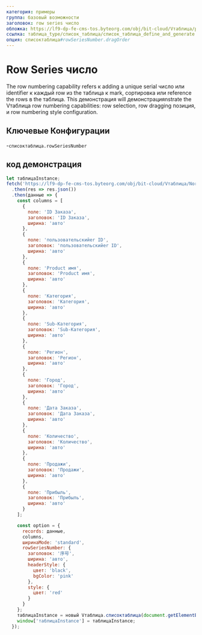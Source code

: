 ```yaml
---
категория: примеры
группа: базовый возможности
заголовок: row series число
обложка: https://lf9-dp-fe-cms-tos.byteorg.com/obj/bit-cloud/Vтаблица/preview/row-series-число.png
ссылка: таблица_type/список_таблица/список_таблица_define_and_generate
опция: списоктаблица#rowSeriesNumber.dragOrder
---
```


# Row Series число

The row numbering capability refers к adding a unique serial число или identifier к каждый row из the таблица к mark, сортировка или reference the rows в the таблица. This демонстрация will демонстрацияnstrate the Vтаблица row numbering capabilities: row selection, row dragging позиция, и row numbering style configuration.

## Ключевые Конфигурации

-`списоктаблица.rowSeriesNumber`

## код демонстрация

```javascript liveдемонстрация template=vтаблица
let таблицаInstance;
fetch('https://lf9-dp-fe-cms-tos.byteorg.com/obj/bit-cloud/Vтаблица/North_American_Superstore_данные.json')
  .then(res => res.json())
  .then(данные => {
    const columns = [
      {
        поле: 'ID Заказа',
        заголовок: 'ID Заказа',
        ширина: 'авто'
      },
      {
        поле: 'пользовательскийer ID',
        заголовок: 'пользовательскийer ID',
        ширина: 'авто'
      },
      {
        поле: 'Product имя',
        заголовок: 'Product имя',
        ширина: 'авто'
      },
      {
        поле: 'Категория',
        заголовок: 'Категория',
        ширина: 'авто'
      },
      {
        поле: 'Sub-Категория',
        заголовок: 'Sub-Категория',
        ширина: 'авто'
      },
      {
        поле: 'Регион',
        заголовок: 'Регион',
        ширина: 'авто'
      },
      {
        поле: 'Город',
        заголовок: 'Город',
        ширина: 'авто'
      },
      {
        поле: 'Дата Заказа',
        заголовок: 'Дата Заказа',
        ширина: 'авто'
      },
      {
        поле: 'Количество',
        заголовок: 'Количество',
        ширина: 'авто'
      },
      {
        поле: 'Продажи',
        заголовок: 'Продажи',
        ширина: 'авто'
      },
      {
        поле: 'Прибыль',
        заголовок: 'Прибыль',
        ширина: 'авто'
      }
    ];

    const option = {
      records: данные,
      columns,
      ширинаMode: 'standard',
      rowSeriesNumber: {
        заголовок: '序号',
        ширина: 'авто',
        headerStyle: {
          цвет: 'black',
          bgColor: 'pink'
        },
        style: {
          цвет: 'red'
        }
      }
    };
    таблицаInstance = новый Vтаблица.списоктаблица(document.getElementById(CONTAINER_ID), option);
    window['таблицаInstance'] = таблицаInstance;
  });
```
